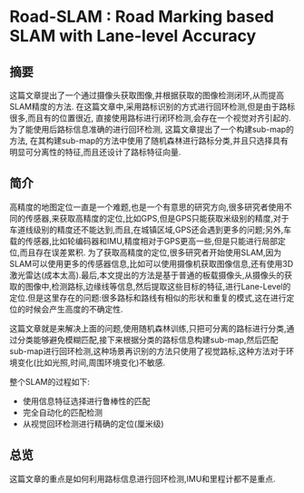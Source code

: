 # Road-SLAM : Road Marking based SLAM with Lane-level Accuracy

## 摘要
这篇文章提出了一个通过摄像头获取图像,并根据获取的图像检测闭环,从而提高SLAM精度的方法. 在这篇文章中,采用路标识别的方式进行回环检测,但是由于路标很多,而且有的位置很近, 直接使用路标进行闭环检测,会存在一个视觉对齐引起的.为了能使用后路标信息准确的进行回环检测, 这篇文章提出了一个构建sub-map的方法, 在其构建sub-map的方法中使用了随机森林进行路标分类,并且只选择具有明显可分离性的特征,而且还设计了路标特征向量.

## 简介

高精度的地图定位一直是一个难题,也是一个有意思的研究方向,很多研究者使用不同的传感器,来获取高精度的定位,比如GPS,但是GPS只能获取米级别的精度,对于车道线级别的精度还不能达到,而且,在城镇区域,GPS还会遇到更多的问题;另外,车载的传感器,比如轮编码器和IMU,精度相对于GPS更高一些,但是只能进行局部定位,而且存在误差累积. 为了获取高精度的定位,很多研究者开始使用SLAM,因为SLAM可以使用更多的传感器信息,比如可以使用摄像机获取图像信息,还有使用3D激光雷达(成本太高).最后,本文提出的方法是基于普通的板载摄像头,从摄像头的获取的图像中,检测路标,边缘线等信息,然后提取这些目标的特征,进行Lane-Level的定位.但是这里存在的问题:很多路标和路线有相似的形状和重复的模式,这在进行定位的时候会产生高度的不确定性.

这篇文章就是来解决上面的问题,使用随机森林训练,只把可分离的路标进行分类,通过分类能够避免模糊匹配,接下来根据分类的路标信息构建sub-map,然后匹配sub-map进行回环检测,这种场景再识别的方法只使用了视觉路标,这种方法对于环境变化(比如光照,时间,周围环境变化)不敏感.

整个SLAM的过程如下:

- 使用信息特征选择进行鲁棒性的匹配
- 完全自动化的匹配检测
- 从视觉回环检测进行精确的定位(厘米级)

## 总览

这篇文章的重点是如何利用路标信息进行回环检测,IMU和里程计都不是重点.